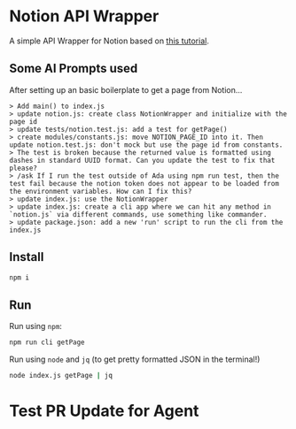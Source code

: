 # Notion API Wrapper

A simple API Wrapper for Notion based on [this tutorial](https://www.youtube.com/watch?v=QlUt06XLbJE).

## Some AI Prompts used

After setting up an basic boilerplate to get a page from Notion...

```
> Add main() to index.js
> update notion.js: create class NotionWrapper and initialize with the page id 
> update tests/notion.test.js: add a test for getPage()
> create modules/constants.js: move NOTION_PAGE_ID into it. Then update notion.test.js: don't mock but use the page id from constants. 
> The test is broken because the returned value is formatted using dashes in standard UUID format. Can you update the test to fix that please?
> /ask If I run the test outside of Ada using npm run test, then the test fail because the notion token does not appear to be loaded from the environment variables. How can I fix this?
> update index.js: use the NotionWrapper
> update index.js: create a cli app where we can hit any method in `notion.js` via different commands, use something like commander.
> update package.json: add a new 'run' script to run the cli from the index.js
```

## Install

```bash
npm i
```

## Run

Run using `npm`:

```bash
npm run cli getPage
```

Run using `node` and `jq` (to get pretty formatted JSON in the terminal!)

```bash
node index.js getPage | jq
```

# Test PR Update for Agent